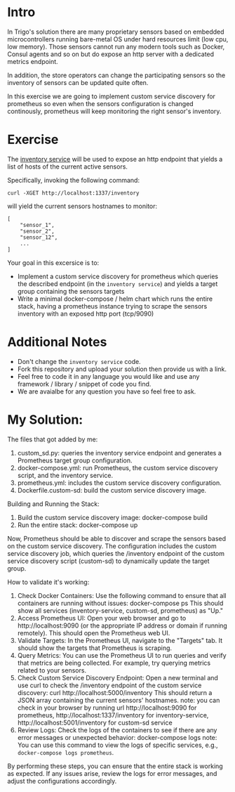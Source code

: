 # Intro
In Trigo's solution there are many proprietary sensors based on embedded microcontrollers running bare-metal OS under hard resources limit (low cpu, low memory). Those sensors cannot run any modern tools such as Docker, Consul agents and so on but do expose an http server with a dedicated metrics endpoint.

In addition, the store operators can change the participating sensors so the inventory of sensors can be updated quite often.

In this exercise we are going to implement custom service discovery for prometheus so even when the sensors configuration is changed continously, prometheus will keep monitoring the right sensor's inventory.

# Exercise
The [inventory service](https://github.com/trigovision/devops_exercise/tree/main/prometheus_custom_sd/inventory_server) will be used to expose an http endpoint that yields a list of hosts of the current active sensors.

Specifically, invoking the following command:
```
curl -XGET http://localhost:1337/inventory
```
will yield the current sensors hostnames to monitor:
```
[
    "sensor_1",
    "sensor_2",
    "sensor_12",
    ...
]
```

Your goal in this excersice is to:
* Implement a custom service discovery for prometheus which queries the described endpoint (in the `inventory service`) and yields a target group containing the sensors targets
* Write a minimal docker-compose / helm chart which runs the entire stack, having a prometheus instance trying to scrape the sensors inventory with an exposed http port (tcp/9090)



# Additional Notes
* Don't change the `inventory service` code.
* Fork this repository and upload your solution then provide us with a link.
* Feel free to code it in any language you would like and use any framework / library / snippet of code you find.
* We are avaialbe for any question you have so feel free to ask.

# My Solution:
The files that got added by me:
1) custom_sd.py: queries the inventory service endpoint and generates a Prometheus target group configuration.
2) docker-compose.yml: run Prometheus, the custom service discovery script, and the inventory service.
3) prometheus.yml: includes the custom service discovery configuration.
4) Dockerfile.custom-sd: build the custom service discovery image.

Building and Running the Stack:
1) Build the custom service discovery image:
docker-compose build
2) Run the entire stack:
docker-compose up

Now, Prometheus should be able to discover and scrape the sensors based on the custom service discovery. The configuration includes the custom service discovery job, which queries the /inventory endpoint of the custom service discovery script (custom-sd) to dynamically update the target group.

How to validate it's working:
1) Check Docker Containers:
Use the following command to ensure that all containers are running without issues:
docker-compose ps
This should show all services (inventory-service, custom-sd, prometheus) as "Up."
2) Access Prometheus UI:
Open your web browser and go to http://localhost:9090 (or the appropriate IP address or domain if running remotely). This should open the Prometheus web UI.
3) Validate Targets:
In the Prometheus UI, navigate to the "Targets" tab. It should show the targets that Prometheus is scraping.
4) Query Metrics:
You can use the Prometheus UI to run queries and verify that metrics are being collected. For example, try querying metrics related to your sensors.
5) Check Custom Service Discovery Endpoint:
Open a new terminal and use curl to check the /inventory endpoint of the custom service discovery:
curl http://localhost:5000/inventory
This should return a JSON array containing the current sensors' hostnames.
note: you can check in your browser by running url http://localhost:9090 for prometheus, http://localhost:1337/inventory for inventory-service, http://localhost:5001/inventory for custom-sd service
6) Review Logs:
Check the logs of the containers to see if there are any error messages or unexpected behavior:
docker-compose logs
note: You can use this command to view the logs of specific services, e.g., `docker-compose logs prometheus`.

By performing these steps, you can ensure that the entire stack is working as expected. If any issues arise, review the logs for error messages, and adjust the configurations accordingly.